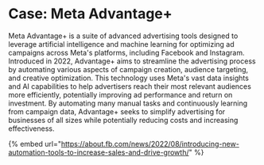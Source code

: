 # Case: Meta Advantage+

Meta Advantage+ is a suite of advanced advertising tools designed to leverage artificial intelligence and machine learning for optimizing ad campaigns across Meta's platforms, including Facebook and Instagram. Introduced in 2022, Advantage+ aims to streamline the advertising process by automating various aspects of campaign creation, audience targeting, and creative optimization. This technology uses Meta's vast data insights and AI capabilities to help advertisers reach their most relevant audiences more efficiently, potentially improving ad performance and return on investment. By automating many manual tasks and continuously learning from campaign data, Advantage+ seeks to simplify advertising for businesses of all sizes while potentially reducing costs and increasing effectiveness.



{% embed url="https://about.fb.com/news/2022/08/introducing-new-automation-tools-to-increase-sales-and-drive-growth/" %}






